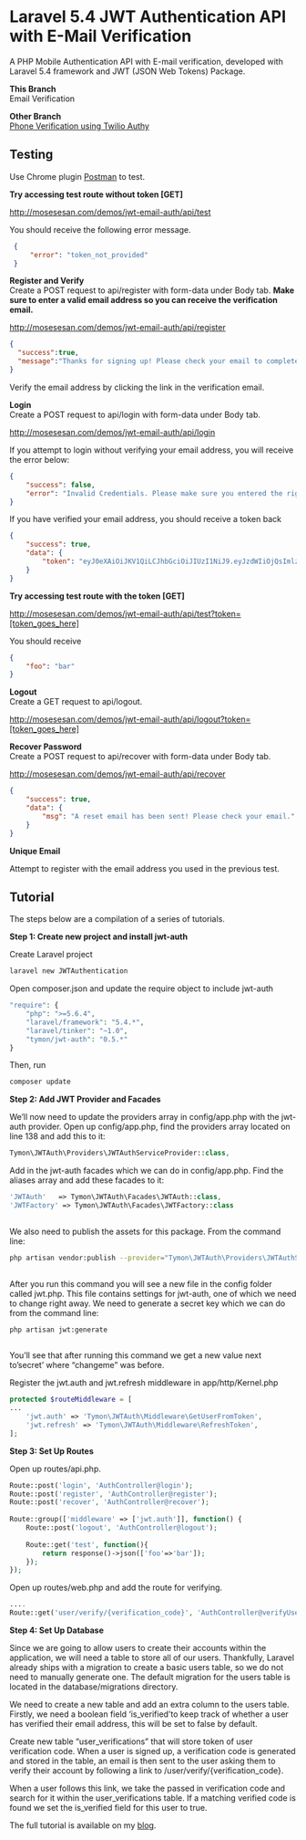 # Laravel 5.4 JWT Authentication API with E-Mail Verification
A PHP Mobile Authentication API with E-mail verification, developed with Laravel 5.4 framework and JWT (JSON Web Tokens) Package.

**This Branch** <br/>
Email Verification

**Other Branch** <br/>
<a href="https://github.com/MosesEsan/mesan-laravel-jwt-authentication-api/tree/phone-verification" target="_blank">Phone Verification using Twilio Authy</a>

## Testing
Use Chrome plugin <a href="https://chrome.google.com/webstore/detail/postman/fhbjgbiflinjbdggehcddcbncdddomop?hl=en" target="_blank">Postman</a> to test.<br/>

**Try accessing test route without token [GET]**<br/>

http://mosesesan.com/demos/jwt-email-auth/api/test<br/>

You should receive the following error message.

```json
 {
     "error": "token_not_provided"
 }
```

**Register and Verify** <br/>
Create a POST request to api/register with form-data under Body tab. **Make sure to enter a valid email address so you can receive the verification email.**<br/>

http://mosesesan.com/demos/jwt-email-auth/api/register

```json
{
  "success":true,
  "message":"Thanks for signing up! Please check your email to complete your registration."
}
```

Verify the email address by clicking the link in the verification email.

**Login** <br/>
Create a POST request to api/login with form-data under Body tab.

http://mosesesan.com/demos/jwt-email-auth/api/login

If you attempt to login without verifying your email address, you will receive the error below:

```json
{
    "success": false,
    "error": "Invalid Credentials. Please make sure you entered the right information and you have verified your email address."
}
```

If you have verified your email address, you should receive a token back

```json
{
    "success": true,
    "data": {
        "token": "eyJ0eXAiOiJKV1QiLCJhbGciOiJIUzI1NiJ9.eyJzdWIiOjQsImlzcyI6Imh0dHA6Ly9sb2NhbGhvc3Q6ODg4OC9tZXNhbi1sYXJhdmVsLWp3dC1hdXRoZW50aWNhdGlvbjIvcHVibGljL2FwaS9sb2dpbiIsImlhdCI6MTUwMjU2NzE5MSwiZXhwIjoxNTAyNTcwNzkxLCJuYmYiOjE1MDI1NjcxOTEsImp0aSI6IkVIVWV6dVp0UDhhSmQ2QUUifQ.OjlzNKmTItphLs29B7WsFstmrtgDW2qE7gv26LcR3Og"
    }
}
```

**Try accessing test route with the token [GET]**

http://mosesesan.com/demos/jwt-email-auth/api/test?token=[token_goes_here]

You should receive

```json
{
    "foo": "bar"
}
```

**Logout** <br/>
Create a GET request to api/logout.

http://mosesesan.com/demos/jwt-email-auth/api/logout?token=[token_goes_here]

**Recover Password** <br/>
Create a POST request to api/recover with form-data under Body tab.

http://mosesesan.com/demos/jwt-email-auth/api/recover

```json
{
    "success": true,
    "data": {
        "msg": "A reset email has been sent! Please check your email."
    }
}
```

**Unique Email** <br/>

Attempt to register with the email address you used in the previous test.

## Tutorial

The steps below are a compilation of a series of tutorials.

<a name="step1"></a>
**Step 1: Create new project and install jwt-auth**

Create Laravel project
```bash
laravel new JWTAuthentication
```
Open composer.json and update the require object to include jwt-auth 

```php
"require": {
    "php": ">=5.6.4",
    "laravel/framework": "5.4.*",
    "laravel/tinker": "~1.0",
    "tymon/jwt-auth": "0.5.*"
}
```
 Then, run 
```bash
composer update 
```

<a name="step2"></a>
**Step 2: Add JWT Provider and Facades**
 
We’ll now need to update the providers array in config/app.php with the jwt-auth provider. Open up config/app.php, find the providers array located on line 138 and add this to it:

```php
Tymon\JWTAuth\Providers\JWTAuthServiceProvider::class, 

```
Add in the jwt-auth facades which we can do in config/app.php. Find the aliases array and add these facades to it:

```php
'JWTAuth'   => Tymon\JWTAuth\Facades\JWTAuth::class, 
'JWTFactory' => Tymon\JWTAuth\Facades\JWTFactory::class 
 
```
We also need to publish the assets for this package. From the command line: 
 
```bash
php artisan vendor:publish --provider="Tymon\JWTAuth\Providers\JWTAuthServiceProvider" 
 
```
 
After you run this command you will see a new file in the config folder called jwt.php. This file contains settings for jwt-auth, one of which we need to change right away. We need to generate a secret key which we can do from the command line: 
```bash
php artisan jwt:generate 
 
```

You’ll see that after running this command we get a new value next to’secret’ where “changeme” was before.

Register the jwt.auth and jwt.refresh middleware in app/http/Kernel.php
 
 ```php
 protected $routeMiddleware = [
 ...
     'jwt.auth' => 'Tymon\JWTAuth\Middleware\GetUserFromToken',
     'jwt.refresh' => 'Tymon\JWTAuth\Middleware\RefreshToken',
 ];
 ```

<a name="step3"></a>
**Step 3: Set Up Routes**

Open up routes/api.php.

```php
Route::post('login', 'AuthController@login'); 
Route::post('register', 'AuthController@register'); 
Route::post('recover', 'AuthController@recover');
 
Route::group(['middleware' => ['jwt.auth']], function() { 
    Route::post('logout', 'AuthController@logout'); 
  
    Route::get('test', function(){ 
        return response()->json(['foo'=>'bar']); 
    }); 
});
```
Open up routes/web.php and add the route for verifying.

```php
....
Route::get('user/verify/{verification_code}', 'AuthController@verifyUser');
```

<a name="step4"></a>
**Step 4: Set Up Database**

Since we are going to allow users to create their accounts within the application, we will need a table to store all of our users. Thankfully, Laravel already ships with a migration to create a basic users table, so we do not need to manually generate one. The default migration for the users table is located in the database/migrations directory.

We need to create a new table and add an extra column to the users table. Firstly, we need a boolean field ‘is_verified’to keep track of whether a user has verified their email address, this will be set to false by default.

Create new table “user_verifications” that will store token of user verification code. When a user is signed up, a verification code is generated and stored in the table, an email is then sent to the user asking them to verify their account by following a link to /user/verify/{verification_code}.

When a user follows this link, we take the passed in verification code and search for it within the user_verifications table. If a matching verified code is found we set the is_verified field for this user to true.

The full tutorial is available on my  <a href="https://medium.com/@mosesesan/tutorial-5-how-to-build-a-laravel-5-4-jwt-authentication-api-with-e-mail-verification-61d3f356f823" target="_blank">blog</a>.